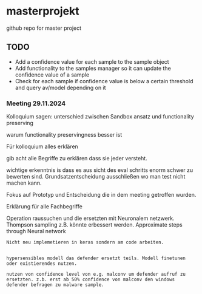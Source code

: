 # masterprojekt
github repo for master project

## TODO

* Add a confidence value for each sample to the sample object
* Add functionality to the samples manager so it can update the confidence value of a sample
* Check for each sample if confidence value is below a certain threshold and query av/model depending on it


### Meeting 29.11.2024

Kolloquium sagen: unterschied zwischen Sandbox ansatz und functionality preserving

warum functionality preservingness besser ist

Für kolloquium alles erklären

gib acht alle Begriffe zu erklären dass sie jeder versteht.

wichtige erkenntnis is dass es aus sicht des eval schritts enorm schwer zu bewerten sind. Grundsatzentscheidung ausschließen wo man test nicht machen kann.

Fokus auf Prototyp und Entscheidung die in dem meeting getroffen wurden.

Erklärung für alle Fachbegriffe





Operation raussuchen und die ersetzten mit Neuronalem netzwerk.
    Thompson sampling z.B. könnte erbessert werden.
    Approximate steps through Neural network

    Nicht neu implemetieren in keras sondern am code arbeiten.


    hypersensibles modell das defender ersetzt teils. Modell finetunen oder existierendes nutzen.

    nutzen von confidence level von e.g. malconv um defender aufruf zu ersetzten. z.b. erst ab 50% confidence von malconv den windows defender befragen zu malware sample.

